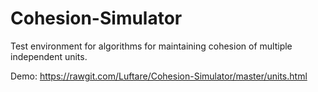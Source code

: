 # Cohesion-Simulator
Test environment for algorithms for maintaining cohesion of multiple independent units.

Demo: https://rawgit.com/Luftare/Cohesion-Simulator/master/units.html
